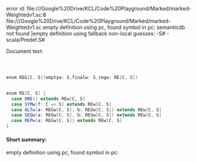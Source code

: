 error id: file://<HOME>/Google%20Drive/KCL/Code%20Playground/Marked/marked-Weightedv1.sc:8
file://<HOME>/Google%20Drive/KCL/Code%20Playground/Marked/marked-Weightedv1.sc
empty definition using pc, found symbol in pc: 
semanticdb not found
|empty definition using fallback
non-local guesses:
	 -S#
	 -scala/Predef.S#

Document text:

```scala



enum REG[C, S](emptyw: S,finalw: S,regw: RE[C, S])


enum RE[C, S] {
  case ONE() extends REw[C, S]
  case SYMw(f: C => S) extends REw[C, S]
  case ALTw(a: REGw[C, S], b: REGw[C, S]) extends REw[C, S]
  case SEQw(a: REGw[C, S], b: REGw[C, S]) extends REw[C, S]
  case REPw(a: REGw[C, S]) extends REw[C, S]
}

```

#### Short summary: 

empty definition using pc, found symbol in pc: 